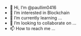 - 👋 Hi, I’m @paullim0416
- 👀 I’m interested in Blockchain
- 🌱 I’m currently learning ...
- 💞️ I’m looking to collaborate on ...
- 📫 How to reach me ...

<!---
paullim0416/paullim0416 is a ✨ special ✨ repository because its `README.md` (this file) appears on your GitHub profile.
You can click the Preview link to take a look at your changes.
--->
